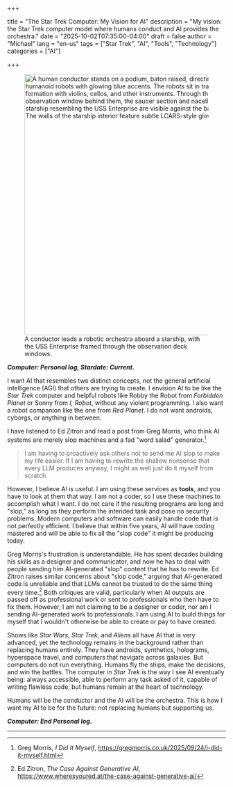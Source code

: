 



+++

title = "The Star Trek Computer: My Vision for AI"
description = "My vision: the Star Trek computer model where humans conduct and AI provides the orchestra."
date = "2025-10-02T07:35:00-04:00"
draft = false
author = "Michael"
lang = "en-us"
tags = ["Star Trek", "AI", "Tools", "Technology"]
categories = ["AI"]

+++

<figure class="captioned">
  <img src="/uploads/starship-bridge_robot-orchestra_08.png"
       alt="A human conductor stands on a podium, baton raised, directing a futuristic orchestra of humanoid robots with glowing blue accents. The robots sit in traditional orchestral formation with violins, cellos, and other instruments. Through the large curved observation window behind them, the saucer section and nacelles of a Federation starship resembling the USS Enterprise are visible against the backdrop of deep space. The walls of the starship interior feature subtle LCARS-style glowing panels."
       width="600" />
  <figcaption>
    A conductor leads a robotic orchestra aboard a starship, with the USS Enterprise framed through the observation deck windows.
  </figcaption>
</figure>


***Computer: Personal log, Stardate: Current.***

I want AI that resembles two distinct concepts, not the general artificial intelligence (AGI) that others are trying to create. I envision AI to be like the *Star Trek* computer and helpful robots like Robby the Robot from *Forbidden Planet* or Sonny from *I, Robot*, without any violent programming. I also want a robot companion like the one from *Red Planet*. I do not want androids, cyborgs, or anything in between.

I have listened to Ed Zitron and read a post from Greg Morris, who think AI systems are merely slop machines and a fad "word salad" generator.[^1]

> I am having to proactively ask others not to send me AI slop to make my life easier. If I am having to rewrite the shallow nonsense that every LLM produces anyway, I might as well just do it myself from scratch.

However, I believe AI is useful. I am using these services as **tools**, and you have to look at them that way. I am not a coder, so I use these machines to accomplish what I want. I do not care if the resulting programs are long and "slop," as long as they perform the intended task and pose no security problems. Modern computers and software can easily handle code that is not perfectly efficient. I believe that within five years, AI will have coding mastered and will be able to fix all the "slop code" it might be producing today.

Greg Morris's frustration is understandable. He has spent decades building his skills as a designer and communicator, and now he has to deal with people sending him AI-generated "slop" content that he has to rewrite. Ed Zitron raises similar concerns about "slop code," arguing that AI-generated code is unreliable and that LLMs cannot be trusted to do the same thing every time.[^2] Both critiques are valid, particularly when AI outputs are passed off as professional work or sent to professionals who then have to fix them. However, I am not claiming to be a designer or coder, nor am I sending AI-generated work to professionals. I am using AI to build things for myself that I wouldn't otherwise be able to create or pay to have created.

Shows like *Star Wars*, *Star Trek*, and *Aliens* all have AI that is very advanced, yet the technology remains in the background rather than replacing humans entirely. They have androids, synthetics, holograms, hyperspace travel, and computers that navigate across galaxies. But computers do not run everything. Humans fly the ships, make the decisions, and win the battles. The computer in *Star Trek* is the way I see AI eventually being: always accessible, able to perform any task asked of it, capable of writing flawless code, but humans remain at the heart of technology.

Humans will be the conductor and the AI will be the orchestra. This is how I want my AI to be for the future: not replacing humans but supporting us.

***Computer: End Personal log.*** 







---

[^1]: Greg Morris, *I Did It Myself*, https://gregmorris.co.uk/2025/09/24/i-did-it-myself.html

[^2]: Ed Zitron, *The Case Against Generative AI*, https://www.wheresyoured.at/the-case-against-generative-ai/